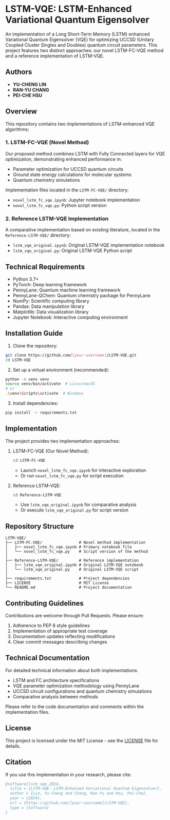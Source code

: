# LSTM-VQE: LSTM-Enhanced Variational Quantum Eigensolver

An implementation of a Long Short-Term Memory (LSTM) enhanced Variational Quantum Eigensolver (VQE) for optimizing UCCSD (Unitary Coupled Cluster Singles and Doubles) quantum circuit parameters. This project features two distinct approaches: our novel LSTM-FC-VQE method and a reference implementation of LSTM-VQE.

## Authors

- **YU-CHENG LIN**
- **RAN-YU CHANG**
- **PEI-CHE HSU**

## Overview

This repository contains two implementations of LSTM-enhanced VQE algorithms:

### 1. LSTM-FC-VQE (Novel Method)
Our proposed method combines LSTM with Fully Connected layers for VQE optimization, demonstrating enhanced performance in:
- Parameter optimization for UCCSD quantum circuits
- Ground state energy calculations for molecular systems
- Quantum chemistry simulations

Implementation files located in the `LSTM-FC-VQE/` directory:
- `novel_lstm_fc_vqe.ipynb`: Jupyter notebook implementation
- `novel_lstm_fc_vqe.py`: Python script version

### 2. Reference LSTM-VQE Implementation
A comparative implementation based on existing literature, located in the `Reference-LSTM-VQE/` directory:
- `lstm_vqe_original.ipynb`: Original LSTM-VQE implementation notebook
- `lstm_vqe_original.py`: Original LSTM-VQE Python script

## Technical Requirements

- Python 3.7+
- PyTorch: Deep learning framework
- PennyLane: Quantum machine learning framework
- PennyLane-QChem: Quantum chemistry package for PennyLane
- NumPy: Scientific computing library
- Pandas: Data manipulation library
- Matplotlib: Data visualization library
- Jupyter Notebook: Interactive computing environment

## Installation Guide

1. Clone the repository:
```bash
git clone https://github.com/[your-username]/LSTM-VQE.git
cd LSTM-VQE
```

2. Set up a virtual environment (recommended):
```bash
python -m venv venv
source venv/bin/activate  # Linux/macOS
# or
.\venv\Scripts\activate  # Windows
```

3. Install dependencies:
```bash
pip install -r requirements.txt
```

## Implementation

The project provides two implementation approaches:

1. LSTM-FC-VQE (Our Novel Method):
   ```bash
   cd LSTM-FC-VQE
   ```
   - Launch `novel_lstm_fc_vqe.ipynb` for interactive exploration
   - Or run `novel_lstm_fc_vqe.py` for script execution

2. Reference LSTM-VQE:
   ```bash
   cd Reference-LSTM-VQE
   ```
   - Use `lstm_vqe_original.ipynb` for comparative analysis
   - Or execute `lstm_vqe_original.py` for script version

## Repository Structure

```
LSTM-VQE/
├── LSTM-FC-VQE/                # Novel method implementation
│   ├── novel_lstm_fc_vqe.ipynb # Primary notebook file
│   └── novel_lstm_fc_vqe.py    # Script version of the method
│
├── Reference-LSTM-VQE/         # Reference implementation
│   ├── lstm_vqe_original.ipynb # Original LSTM-VQE notebook
│   └── lstm_vqe_original.py    # Original LSTM-VQE script
│
├── requirements.txt            # Project dependencies
├── LICENSE                     # MIT License
└── README.md                   # Project documentation
```

## Contributing Guidelines

Contributions are welcome through Pull Requests. Please ensure:
1. Adherence to PEP 8 style guidelines
2. Implementation of appropriate test coverage
3. Documentation updates reflecting modifications
4. Clear commit messages describing changes

## Technical Documentation

For detailed technical information about both implementations:
- LSTM and FC architecture specifications
- VQE parameter optimization methodology using PennyLane
- UCCSD circuit configurations and quantum chemistry simulations
- Comparative analysis between methods

Please refer to the code documentation and comments within the implementation files.

## License

This project is licensed under the MIT License - see the [LICENSE](LICENSE) file for details.

## Citation

If you use this implementation in your research, please cite:

```bibtex
@software{lstm_vqe_2024,
  title = {LSTM-VQE: LSTM-Enhanced Variational Quantum Eigensolver},
  author = {Lin, Yu-Cheng and Chang, Ran-Yu and Hsu, Pei-Che},
  year = {2024},
  url = {https://github.com/[your-username]/LSTM-VQE},
  type = {Software}
}
``` 